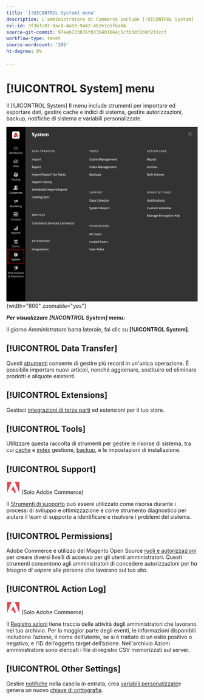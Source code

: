 ```yaml
---
title: '[!UICONTROL System] menu'
description: L’amministratore di Commerce include [!UICONTROL System] , che consente di accedere agli strumenti per l'importazione e l'esportazione di dati, la gestione della cache di sistema e degli indici, la gestione degli accessi e delle autorizzazioni degli amministratori, i backup, le notifiche di sistema e le variabili personalizzate.
exl-id: 3f3bfc07-0ac8-4a50-9442-4b2e1e5fba04
source-git-commit: 97eeb733836f0336401664c5cfb3df2b9f2f2ccf
workflow-type: tm+mt
source-wordcount: '286'
ht-degree: 0%

---
```


# [!UICONTROL System] menu

Il [!UICONTROL System] Il menu include strumenti per importare ed esportare dati, gestire cache e indici di sistema, gestire autorizzazioni, backup, notifiche di sistema e variabili personalizzate.

![Menu di sistema](./assets/system-menu.png){width="600" zoomable="yes"}

**_Per visualizzare [!UICONTROL System] menu:_**

Il giorno _Amministratore_ barra laterale, fai clic su **[!UICONTROL System]**.

## [!UICONTROL Data Transfer]

Questi [strumenti](data-transfer.md) consente di gestire più record in un&#39;unica operazione. È possibile importare nuovi articoli, nonché aggiornare, sostituire ed eliminare prodotti e aliquote esistenti.

## [!UICONTROL Extensions]

Gestisci [integrazioni di terze parti](integrations.md) ed estensioni per il tuo store.

## [!UICONTROL Tools]

Utilizzare questa raccolta di strumenti per gestire le risorse di sistema, tra cui [cache](cache-management.md) e [index](index-management.md) gestione, [backup](backups.md), e le impostazioni di installazione.

## [!UICONTROL Support]

![Adobe Commerce](../assets/adobe-logo.svg) (Solo Adobe Commerce)

Il [Strumenti di supporto](support.md) può essere utilizzato come risorsa durante i processi di sviluppo e ottimizzazione e come strumento diagnostico per aiutare il team di supporto a identificare e risolvere i problemi del sistema.

## [!UICONTROL Permissions]

Adobe Commerce e utilizzo del Magento Open Source [ruoli e autorizzazioni](permissions.md) per creare diversi livelli di accesso per gli utenti amministratori. Questi strumenti consentono agli amministratori di concedere autorizzazioni per _ha bisogno di sapere_ alle persone che lavorano sul tuo sito.

## [!UICONTROL Action Log]

![Adobe Commerce](../assets/adobe-logo.svg) (Solo Adobe Commerce)

Il [Registro azioni](action-log.md) tiene traccia delle attività degli amministratori che lavorano nel tuo archivio. Per la maggior parte degli eventi, le informazioni disponibili includono l’azione, il nome dell’utente, se si è trattato di un esito positivo o negativo, e l’ID dell’oggetto target dell’azione. Nell&#39;archivio Azioni amministratore sono elencati i file di registro CSV memorizzati sul server.

## [!UICONTROL Other Settings]

Gestire [notifiche](notifications.md) nella casella in entrata, crea [variabili personalizzate](variables-custom.md)e genera un nuovo [chiave di crittografia](encryption-key.md).
